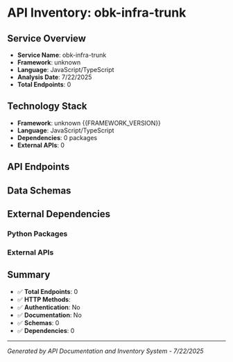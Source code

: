 # API Inventory: obk-infra-trunk

## Service Overview

- **Service Name**: obk-infra-trunk
- **Framework**: unknown
- **Language**: JavaScript/TypeScript
- **Analysis Date**: 7/22/2025
- **Total Endpoints**: 0

## Technology Stack

- **Framework**: unknown {{FRAMEWORK_VERSION}}
- **Language**: JavaScript/TypeScript
- **Dependencies**: 0 packages
- **External APIs**: 0

## API Endpoints



## Data Schemas



## External Dependencies

### Python Packages


### External APIs


## Summary

- ✅ **Total Endpoints**: 0
- ✅ **HTTP Methods**: 
- ✅ **Authentication**: No
- ✅ **Documentation**: No
- ✅ **Schemas**: 0
- ✅ **Dependencies**: 0

---

*Generated by API Documentation and Inventory System - 7/22/2025* 